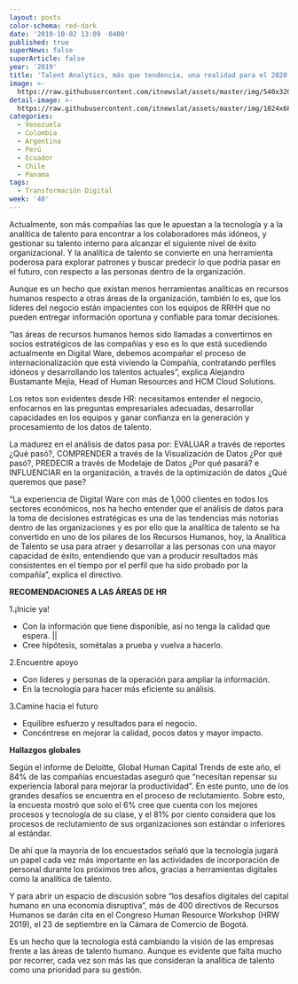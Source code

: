 ```yaml
---
layout: posts
color-schema: red-dark
date: '2019-10-02 13:09 -0400'
published: true
superNews: false
superArticle: false
year: '2019'
title: 'Talent Analytics, más que tendencia, una realidad para el 2020'
image: >-
  https://raw.githubusercontent.com/itnewslat/assets/master/img/540x320/Analisis-Talento-p.jpg
detail-image: >-
  https://raw.githubusercontent.com/itnewslat/assets/master/img/1024x680/Analisis-Talento-g.jpg
categories:
  - Venezuela
  - Colombia
  - Argentina
  - Perú
  - Ecuador
  - Chile
  - Panama
tags:
  - Transformación Digital
week: '40'
---
```

Actualmente, son más compañías las que le apuestan a la tecnología y a la analítica de talento para encontrar a los colaboradores más idóneos, y gestionar su talento interno para alcanzar el siguiente nivel de éxito organizacional. Y la analítica de talento se convierte en una herramienta poderosa para explorar patrones y buscar predecir lo que podría pasar en el futuro, con respecto a las personas dentro de la organización.

Aunque es un hecho que existan menos herramientas analíticas en recursos humanos respecto a otras áreas de la organización, también lo es, que los líderes del negocio están impacientes con los equipos de RRHH que no pueden entregar información oportuna y confiable para tomar decisiones.

“las áreas de recursos humanos hemos sido llamadas a convertirnos en socios estratégicos de las compañías y eso es lo que está sucediendo actualmente en Digital Ware, debemos acompañar el proceso de internacionalización que está viviendo la Compañía, contratando perfiles idóneos y desarrollando los talentos actuales”, explica Alejandro Bustamante Mejia, Head of Human Resources and HCM Cloud Solutions.

Los retos son evidentes desde HR: necesitamos entender el negocio, enfocarnos en las preguntas empresariales adecuadas, desarrollar capacidades en los equipos y ganar confianza en la generación y procesamiento de los datos de talento. 

La madurez en el análisis de datos pasa por: EVALUAR a través de reportes ¿Qué pasó?, COMPRENDER a través de la Visualización de Datos ¿Por qué pasó?, PREDECIR a través de Modelaje de Datos ¿Por qué pasará? e INFLUENCIAR en la organización, a través de la optimización de datos ¿Qué queremos que pase?

“La experiencia de Digital Ware con más de 1,000 clientes en todos los sectores económicos, nos ha hecho entender que el análisis de datos para la toma de decisiones estratégicas es una de las tendencias más notorias dentro de las organizaciones y es por ello que la analítica de talento se ha convertido en uno de los pilares de los Recursos Humanos, hoy, la Analítica de Talento se usa para atraer y desarrollar a las personas con una mayor capacidad de éxito, entendiendo que van a producir resultados más consistentes en el tiempo por el perfil que ha sido probado por la compañía”, explica el directivo.

**RECOMENDACIONES A LAS ÁREAS DE HR**

1.¡Inicie ya!

  - Con la información que tiene disponible, así no tenga la calidad que espera. ||
  - Cree hipótesis, sométalas a prueba y vuelva a hacerlo.

2.Encuentre apoyo
  - Con líderes y personas de la operación para ampliar la información. 
  - En la tecnología para hacer más eficiente su análisis.


3.Camine hacia el futuro
  - Equilibre esfuerzo y resultados para el negocio.
  - Concéntrese en mejorar la calidad, pocos datos y mayor impacto.

**Hallazgos globales**
 
Según el informe de Deloitte, Global Human Capital Trends de este año, el 84% de las compañías encuestadas aseguró que “necesitan repensar su experiencia laboral para mejorar la productividad”. En este punto, uno de los grandes desafíos se encuentra en el proceso de reclutamiento. Sobre esto, la encuesta mostró que solo el 6% cree que cuenta con los mejores procesos y tecnología de su clase, y el 81% por ciento considera que los procesos de reclutamiento de sus organizaciones son estándar o inferiores al estándar.
 
De ahí que la mayoría de los encuestados señaló que la tecnología jugará un papel cada vez más importante en las actividades de incorporación de personal durante los próximos tres años, gracias a herramientas digitales como la analítica de talento.

Y para abrir un espacio de discusión sobre “los desafíos digitales del capital humano en una economía disruptiva”, más de 400 directivos de Recursos Humanos se darán cita en el  Congreso Human Resource Workshop (HRW 2019), el 23 de septiembre en la Cámara de Comercio de Bogotá.

Es un hecho que la tecnología está cambiando la visión de las empresas frente a las áreas de talento humano. Aunque es evidente que falta mucho por recorrer, cada vez son más las que consideran la analítica de talento como una prioridad para su gestión.